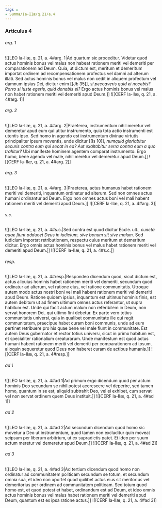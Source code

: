 ```yaml
---
tags : 
- Summa/Ia-IIæ/q.21/a.4
---
```


### Articulus 4

###### arg. 1
![[LEO Ia-IIæ, q. 21, a. 4#arg. 1|Ad quartum sic proceditur. Videtur quod actus hominis bonus vel malus non habeat rationem meriti vel demeriti per comparationem ad Deum. Quia, ut dictum est, meritum et demeritum importat ordinem ad recompensationem profectus vel damni ad alterum illati. Sed actus hominis bonus vel malus non cedit in aliquem profectum vel damnum ipsius Dei, dicitur enim [[Jb 35]], *si peccaveris quid ei nocebis? Porro si iuste egeris, quid donabis ei?* Ergo actus hominis bonus vel malus non habet rationem meriti vel demeriti apud Deum.]]
![[CERF Ia-IIæ, q. 21, a. 4#arg. 1]]

###### arg. 2
![[LEO Ia-IIæ, q. 21, a. 4#arg. 2|Praeterea, instrumentum nihil meretur vel demeretur apud eum qui utitur instrumento, quia tota actio instrumenti est utentis ipso. Sed homo in agendo est instrumentum divinae virtutis principaliter ipsum moventis, unde dicitur [[Is 10]], *numquid gloriabitur securis contra eum qui secat in ea? Aut exaltabitur serra contra eum a quo trahitur?* Ubi manifeste hominem agentem comparat instrumento. Ergo homo, bene agendo vel male, nihil meretur vel demeretur apud Deum.]]
![[CERF Ia-IIæ, q. 21, a. 4#arg. 2]]

###### arg. 3
![[LEO Ia-IIæ, q. 21, a. 4#arg. 3|Praeterea, actus humanus habet rationem meriti vel demeriti, inquantum ordinatur ad alterum. Sed non omnes actus humani ordinantur ad Deum. Ergo non omnes actus boni vel mali habent rationem meriti vel demeriti apud Deum.]]
![[CERF Ia-IIæ, q. 21, a. 4#arg. 3]]

###### s.c.
![[LEO Ia-IIæ, q. 21, a. 4#s.c.|Sed contra est quod dicitur Eccle. ult., *cuncta quae fiunt adducet Deus in iudicium, sive bonum sit sive malum*. Sed iudicium importat retributionem, respectu cuius meritum et demeritum dicitur. Ergo omnis actus hominis bonus vel malus habet rationem meriti vel demeriti apud Deum.]]
![[CERF Ia-IIæ, q. 21, a. 4#s.c.]]

###### resp.
![[LEO Ia-IIæ, q. 21, a. 4#resp.|Respondeo dicendum quod, sicut dictum est, actus alicuius hominis habet rationem meriti vel demeriti, secundum quod ordinatur ad alterum, vel ratione eius, vel ratione communitatis. Utroque autem modo actus nostri boni vel mali habent rationem meriti vel demeriti apud Deum. Ratione quidem ipsius, inquantum est ultimus hominis finis, est autem debitum ut ad finem ultimum omnes actus referantur, ut supra habitum est. Unde qui facit actum malum non referibilem in Deum, non servat honorem Dei, qui ultimo fini debetur. Ex parte vero totius communitatis universi, quia in qualibet communitate ille qui regit communitatem, praecipue habet curam boni communis, unde ad eum pertinet retribuere pro his quae bene vel male fiunt in communitate. Est autem Deus gubernator et rector totius universi, sicut in primo habitum est, et specialiter rationalium creaturarum. Unde manifestum est quod actus humani habent rationem meriti vel demeriti per comparationem ad ipsum, alioquin sequeretur quod Deus non haberet curam de actibus humanis.]]
![[CERF Ia-IIæ, q. 21, a. 4#resp.]]

###### ad 1
![[LEO Ia-IIæ, q. 21, a. 4#ad 1|Ad primum ergo dicendum quod per actum hominis Deo secundum se nihil potest accrescere vel deperire, sed tamen homo, quantum in se est, aliquid subtrahit Deo, vel ei exhibet, cum servat vel non servat ordinem quem Deus instituit.]]
![[CERF Ia-IIæ, q. 21, a. 4#ad 1]]

###### ad 2
![[LEO Ia-IIæ, q. 21, a. 4#ad 2|Ad secundum dicendum quod homo sic movetur a Deo ut instrumentum, quod tamen non excluditur quin moveat seipsum per liberum arbitrium, ut ex supradictis patet. Et ideo per suum actum meretur vel demeretur apud Deum.]]
![[CERF Ia-IIæ, q. 21, a. 4#ad 2]]

###### ad 3
![[LEO Ia-IIæ, q. 21, a. 4#ad 3|Ad tertium dicendum quod homo non ordinatur ad communitatem politicam secundum se totum, et secundum omnia sua, et ideo non oportet quod quilibet actus eius sit meritorius vel demeritorius per ordinem ad communitatem politicam. Sed totum quod homo est, et quod potest et habet, ordinandum est ad Deum, et ideo omnis actus hominis bonus vel malus habet rationem meriti vel demeriti apud Deum, quantum est ex ipsa ratione actus.]]
![[CERF Ia-IIæ, q. 21, a. 4#ad 3]]


